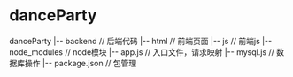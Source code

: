 # danceParty
danceParty
|-- backend // 后端代码
|-- html // 前端页面
|-- js // 前端js
|-- node_modules // node模块
|-- app.js // 入口文件，请求映射
|-- mysql.js // 数据库操作
|-- package.json // 包管理
